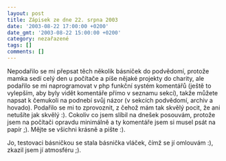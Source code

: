 ```yaml
---
layout: post
title: Zápisek ze dne 22. srpna 2003
date: '2003-08-22 17:00:00 +0200'
date_gmt: '2003-08-22 15:00:00 +0200'
category: nezařazené
tags: []
comments: []
---
```

<p>Nepodařilo se mi přepsat těch několik básniček do podvědomí, protože mamka sedí celý den  u počítače a píše nějaké projekty do charity, ale podařilo se mi naprogramovat v php  funkční systém komentářů (ještě to vylepším, aby byly vidět komentáře přímo v seznamu  sekcí), takže můžete napsat k čemukoli na podnebí svůj názor (v sekcích podvědomí, archiv   a hovado). Podařilo se mi to zprovoznit, z čehož mám tak skvělý pocit, že ani  netušíte jak skvělý :). Cokoliv co jsem slíbil na dnešek posouvám, protože jsem na počítači  opravdu minimálně a ty komentáře jsem si musel psát na papír ;). Mějte se všichni krásně  a pište :).</p>
<p>Jo, testovaci básničkou se stala básnička vláček, čímž se jí omlouvám :), zkazil jsem  jí atmosféru ;).</p>
